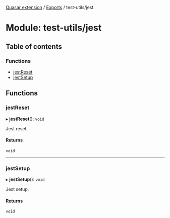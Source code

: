 [Quasar extension](../index.md) / [Exports](../modules.md) / test-utils/jest

# Module: test-utils/jest

## Table of contents

### Functions

- [jestReset](test_utils_jest.md#jestreset)
- [jestSetup](test_utils_jest.md#jestsetup)

## Functions

### jestReset

▸ **jestReset**(): `void`

Jest reset.

#### Returns

`void`

___

### jestSetup

▸ **jestSetup**(): `void`

Jest setup.

#### Returns

`void`
